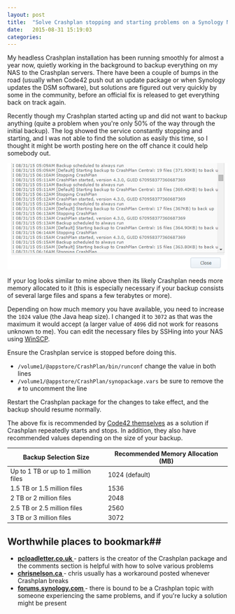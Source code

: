 ```yaml
---
layout: post
title:  "Solve Crashplan stopping and starting problems on a Synology NAS"
date:   2015-08-31 15:19:03
categories: 
---
```

My headless Crashplan installation has been running smoothly for almost a year now, quietly working in the background to backup everything on my NAS to the Crashplan servers. There have been a couple of bumps in the road (usually when Code42 push out an update package or when Synology updates the DSM software), but solutions are figured out very quickly by some in the community, before an official fix is released to get everything back on track again.

Recently though my Crashplan started acting up and did not want to backup anything (quite a problem when you're only 50% of the way through the initial backup). The log showed the service constantly stopping and starting, and I was not able to find the solution as easily this time, so I thought it might be worth posting here on the off chance it could help somebody out.

![](https://raw.githubusercontent.com/skydusk/skydusk.github.io/master/assets/stop%20start%20log.png)

If your log looks similar to mine above then its likely Crashplan needs more memory allocated to it (this is especially necessary if your backup consists of several large files and spans a few terabytes or more).

Depending on how much memory you have available, you need to increase the `1024` value (the Java heap size). I changed it to `3072` as that was the maximum it would accept (a larger value of `4096` did not work for reasons unknown to me). You can edit the necessary files by SSHing into your NAS using [WinSCP](https://winscp.net/eng/index.php).

Ensure the Crashplan service is stopped before doing this.

- `/volume1/@appstore/CrashPlan/bin/runconf` change the value in both lines
- `/volume1/@appstore/CrashPlan/synopackage.vars` be sure to remove the `#` to uncomment the line

Restart the Crashplan package for the changes to take effect, and the backup should resume normally.

The above fix is recommended by [Code42 themselves](http://support.code42.com/CrashPlan/Latest/Troubleshooting/CrashPlan_Closes_Unexpectedly) as a solution if Crashplan repeatedly starts and stops. In addition, they also have recommended values depending on the size of your backup.

|  Backup Selection Size | Recommended Memory Allocation (MB)  |
|---|---|
|Up to 1 TB or up to 1 million files   | 1024 (default)  |
|  1.5 TB or 1.5 million files | 1536  |
| 2 TB or 2 million files  | 2048  |
| 2.5 TB or 2.5 million files  | 2560  |
| 3 TB or 3 million files  |  3072 |


## Worthwhile places to bookmark##
- **[pcloadletter.co.uk ](http://pcloadletter.co.uk/2012/01/30/crashplan-syno-package/)**- patters is the creator of the Crashplan package and the comments section is helpful with how to solve various problems
- **[chrisnelson.ca ](http://chrisnelson.ca/?s=crashplan&searchsubmit=)**- chris usually has a workaround posted whenever Crashplan breaks
- **[forums.synology.com ](https://forum.synology.com/enu/)**- there is bound to be a Crashplan topic with someone experiencing the same problems, and if you're lucky a solution might be present
